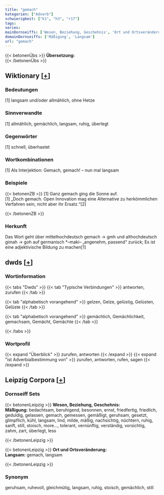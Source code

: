 ```yaml
---
title: "gemach"
kategorien: ["Adverb"]
schwierigkeit: ["k1", "h3", "r17"]
tags:
series:
mainDornseiffs: ['Wesen, Beziehung, Geschehnis', 'Ort und Ortsveränderung']
domainDornseiffs: ['Mäßigung', 'Langsam']
url: "gemach"
---
```


{{< betonenÜbs >}}
**Übersetzung:**  
{{< /betonenÜbs >}}

## Wiktionary [[+](https://de.wiktionary.org/wiki/gemach)]

### Bedeutungen
[1] langsam und/oder allmählich, ohne Hetze  

### Sinnverwandte
[1] allmählich, gemächlich, langsam, ruhig, überlegt  

### Gegenwörter
[1] schnell, überhastet  

### Wortkombinationen
[1] Als Interjektion: Gemach, gemach! – nun mal langsam  

### Beispiele
{{< betonenZB >}}
[1] Ganz gemach ging die Sonne auf.  
[1] „Doch gemach. Open Innovation mag eine Alternative zu herkömmlichen Verfahren sein, nicht aber ihr Ersatz.“[2]  

{{< /betonenZB >}}
### Herkunft
Das Wort geht über mittelhochdeutsch gemach → gmh und althochdeutsch gimah → goh auf germanisch *–maki– „angenehm, passend“ zurück; Es ist eine adjektivische Bildung zu machen[1]  



## dwds [[+](https://www.dwds.de/wb/gemach)]

### Wortinformation
{{< tabs "Dwds" >}}
{{< tab "Typische Verbindungen" >}}
antworten, zurufen
{{< /tab >}}

{{< tab "alphabetisch vorangehend" >}}
gelzen, Gelze, gelüstig, Gelüsten, Gelüste
{{< /tab >}}

{{< tab "alphabetisch vorangehend" >}}
gemächlich, Gemächlichkeit, gemachsam, Gemächt, Gemächte
{{< /tab >}}

{{< /tabs >}}

### Wortprofil
{{< expand "Überblick" >}} zurufen, antworten {{< /expand >}}
{{< expand "ist Adverbialbestimmung von" >}} zurufen, antworten, rufen, sagen {{< /expand >}}

## Leipzig Corpora [[+](https://corpora.uni-leipzig.de/en/res?word=gemach&corpusId=deu_newscrawl-public_2018)]

### Dornseiff Sets
{{< betonenLeipzig >}}
**Wesen, Beziehung, Geschehnis:**  
**Mäßigung:** bedachtsam, beruhigend, besonnen, ernst, friedfertig, friedlich, geduldig, gelassen, gemach, gemessen, gemäßigt, geruhsam, gesetzt, glimpflich, kühl, langsam, lind, milde, mäßig, nachsichtig, nüchtern, ruhig, sanft, still, stoisch, more..., tolerant, vernünftig, verständig, vorsichtig, zahm, zart, überlegt, less  

{{< /betonenLeipzig >}}


{{< betonenLeipzig >}}
**Ort und Ortsveränderung:**  
**Langsam:** gemach, langsam  

{{< /betonenLeipzig >}}

### Synonym
geruhsam, ruhevoll, gleichmütig, langsam, ruhig, stoisch, gemächlich, still


